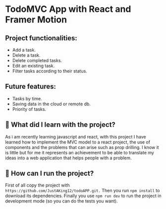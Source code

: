 # TodoMVC App with React and Framer Motion

## Project functionalities:
* Add a task.
* Delete a task.
* Delete completed tasks.
* Edit an existing task.
* Filter tasks according to their status.

## Future features:
* Tasks by time.
* Saving data in the cloud or remote db.
* Priority of tasks.

## 📝 What did I learn with the project?
As i am recently learning javascript and react, with this project I have learned how to implement the MVC model to a react project, the use of components and the problems that can arise such as prop drilling.
I know it is little but for me it represents an achievement to be able to translate my ideas into a web application that helps people with a problem.

## 🚀 How can I run the project?
First of all copy the project with ```https://github.com/JustAKing12/todoAPP.git.```
Then you run ```npm install``` to download its dependencies.
Finally you use ```npm run dev``` to run the project in development mode (so you can do the tests you want).
